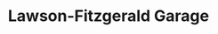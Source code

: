 ---
title: "Lawson-Fitzgerald Garage"
url: /lynchburg/lawson-fitzgerald-garage/
shop: car repair
---